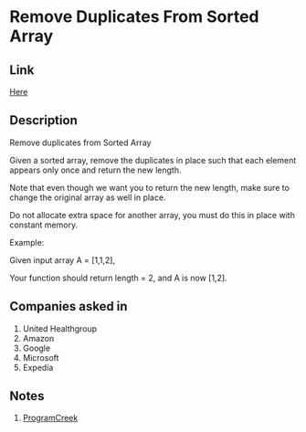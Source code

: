 # Remove Duplicates From Sorted Array

## Link

[Here](https://www.interviewbit.com/problems/remove-duplicates-from-sorted-array/)

## Description

Remove duplicates from Sorted Array

Given a sorted array, remove the duplicates in place such that each element appears only once and return the new length.

Note that even though we want you to return the new length, make sure to change the original array as well in place.

Do not allocate extra space for another array, you must do this in place with constant memory.

Example:

Given input array A = [1,1,2],

Your function should return length = 2, and A is now [1,2].

## Companies asked in

1. United Healthgroup
1. Amazon
1. Google
1. Microsoft
1. Expedia

## Notes

1. [ProgramCreek](https://www.programcreek.com/2013/01/leetcode-remove-duplicates-from-sorted-array-java/)
